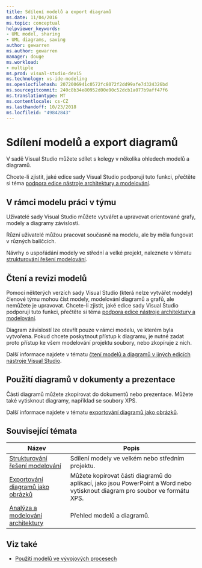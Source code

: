 ```yaml
---
title: Sdílení modelů a export diagramů
ms.date: 11/04/2016
ms.topic: conceptual
helpviewer_keywords:
- UML model, sharing
- UML diagrams, saving
author: gewarren
ms.author: gewarren
manager: douge
ms.workload:
- multiple
ms.prod: visual-studio-dev15
ms.technology: vs-ide-modeling
ms.openlocfilehash: 2072006941c0572fc8072f2dd99afe7d324326bd
ms.sourcegitcommit: 240c8b34e80952d00e90c52dcb1a077b9aff47f6
ms.translationtype: MT
ms.contentlocale: cs-CZ
ms.lasthandoff: 10/23/2018
ms.locfileid: "49842843"
---
```

# <a name="share-models-and-exporting-diagrams"></a>Sdílení modelů a export diagramů
V sadě Visual Studio můžete sdílet s kolegy v několika ohledech modelů a diagramů.

 Chcete-li zjistit, jaké edice sady Visual Studio podporují tuto funkci, přečtěte si téma [podpora edice nástroje architektury a modelování](../modeling/what-s-new-for-design-in-visual-studio.md#VersionSupport).

## <a name="working-on-a-model-as-a-team"></a>V rámci modelu práci v týmu
 Uživatelé sady Visual Studio můžete vytvářet a upravovat orientované grafy, modely a diagramy závislostí.

 Různí uživatelé můžou pracovat současně na modelu, ale by měla fungovat v různých balíčcích.

 Návrhy o uspořádání modely ve střední a velké projekt, naleznete v tématu [strukturování řešení modelování](../modeling/structure-your-modeling-solution.md).

## <a name="reading-and-reviewing-models"></a>Čtení a revizi modelů
 Pomocí některých verzích sady Visual Studio (která nelze vytvářet modely) členové týmu mohou číst modely, modelování diagramů a grafů, ale nemůžete je upravovat.  Chcete-li zjistit, jaké edice sady Visual Studio podporují tuto funkci, přečtěte si téma [podpora edice nástroje architektury a modelování](../modeling/what-s-new-for-design-in-visual-studio.md#VersionSupport).

 Diagram závislostí lze otevřít pouze v rámci modelu, ve kterém byla vytvořena. Pokud chcete poskytnout přístup k diagramu, je nutné zadat proto přístup ke všem modelování projektu soubory, nebo zkopíruje z nich.

 Další informace najdete v tématu [čtení modelů a diagramů v jiných edicích nástroje Visual Studio](../modeling/read-models-and-diagrams-in-other-visual-studio-editions.md).

## <a name="using-diagrams-in-documents-and-presentations"></a>Použití diagramů v dokumenty a prezentace
 Části diagramů můžete zkopírovat do dokumentů nebo prezentace. Můžete také vytisknout diagramy, například se soubory XPS.

 Další informace najdete v tématu [exportování diagramů jako obrázků](../modeling/export-diagrams-as-images.md).

## <a name="related-topics"></a>Související témata

|Název|Popis|
|-|-|
|[Strukturování řešení modelování](../modeling/structure-your-modeling-solution.md)|Sdílení modely ve velkém nebo středním projektu.|
|[Exportování diagramů jako obrázků](../modeling/export-diagrams-as-images.md)|Můžete kopírovat části diagramů do aplikací, jako jsou PowerPoint a Word nebo vytisknout diagram pro soubor ve formátu XPS.|
|[Analýza a modelování architektury](../modeling/analyze-and-model-your-architecture.md)|Přehled modelů a diagramů.|

## <a name="see-also"></a>Viz také

- [Použití modelů ve vývojových procesech](../modeling/use-models-in-your-development-process.md)
